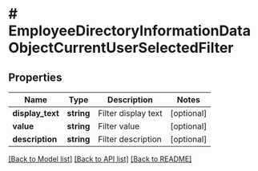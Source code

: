 # # EmployeeDirectoryInformationDataObjectCurrentUserSelectedFilter

## Properties

Name | Type | Description | Notes
------------ | ------------- | ------------- | -------------
**display_text** | **string** | Filter display text | [optional]
**value** | **string** | Filter value | [optional]
**description** | **string** | Filter description | [optional]

[[Back to Model list]](../../README.md#models) [[Back to API list]](../../README.md#endpoints) [[Back to README]](../../README.md)
